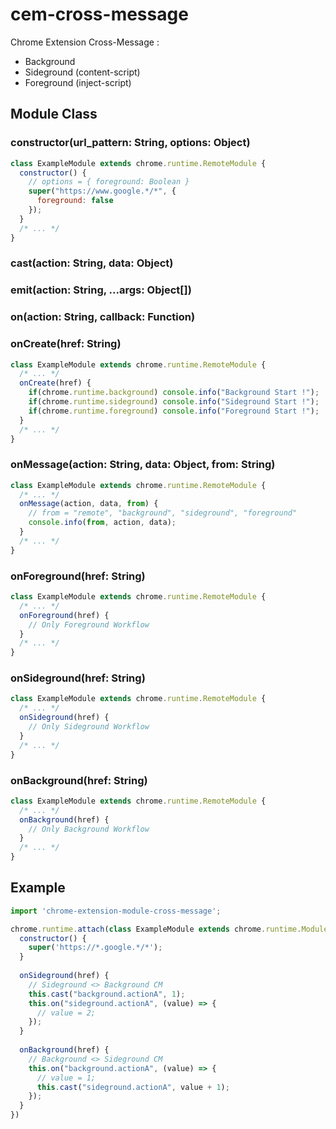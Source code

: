 # cem-cross-message

Chrome Extension Cross-Message :

 * Background
 * Sideground (content-script)
 * Foreground (inject-script)

## Module Class

### constructor(url_pattern: String, options: Object)
```javascript
class ExampleModule extends chrome.runtime.RemoteModule {
  constructor() {
    // options = { foreground: Boolean }
    super("https://www.google.*/*", {
      foreground: false
    });
  }
  /* ... */
}
```

### cast(action: String, data: Object)

### emit(action: String, ...args: Object[])

### on(action: String, callback: Function)

### onCreate(href: String)
```javascript
class ExampleModule extends chrome.runtime.RemoteModule {
  /* ... */
  onCreate(href) {
    if(chrome.runtime.background) console.info("Background Start !");
    if(chrome.runtime.sideground) console.info("Sideground Start !");
    if(chrome.runtime.foreground) console.info("Foreground Start !");
  }
  /* ... */
}
```

### onMessage(action: String, data: Object, from: String)
```javascript
class ExampleModule extends chrome.runtime.RemoteModule {
  /* ... */
  onMessage(action, data, from) {
    // from = "remote", "background", "sideground", "foreground"
    console.info(from, action, data);
  }
  /* ... */
}
```

### onForeground(href: String)
```javascript
class ExampleModule extends chrome.runtime.RemoteModule {
  /* ... */
  onForeground(href) {
    // Only Foreground Workflow
  }
  /* ... */
}
```

### onSideground(href: String)
```javascript
class ExampleModule extends chrome.runtime.RemoteModule {
  /* ... */
  onSideground(href) {
    // Only Sideground Workflow
  }
  /* ... */
}
```

### onBackground(href: String)
```javascript
class ExampleModule extends chrome.runtime.RemoteModule {
  /* ... */
  onBackground(href) {
    // Only Background Workflow
  }
  /* ... */
}
```


## Example

```javascript
import 'chrome-extension-module-cross-message';

chrome.runtime.attach(class ExampleModule extends chrome.runtime.Module {
  constructor() {
    super('https://*.google.*/*');
  }
  
  onSideground(href) {
    // Sideground <> Background CM
    this.cast("background.actionA", 1);
    this.on("sideground.actionA", (value) => {
      // value = 2;
    });
  }
  
  onBackground(href) {
    // Background <> Sideground CM
    this.on("background.actionA", (value) => {
      // value = 1;
      this.cast("sideground.actionA", value + 1);
    });
  }
})
```